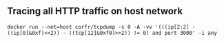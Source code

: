 ## Tracing all HTTP traffic on host network

    docker run --net=host corfr/tcpdump -s 0 -A -vv '(((ip[2:2] - ((ip[0]&0xf)<<2)) - ((tcp[12]&0xf0)>>2)) != 0) and port 3000' -i any
